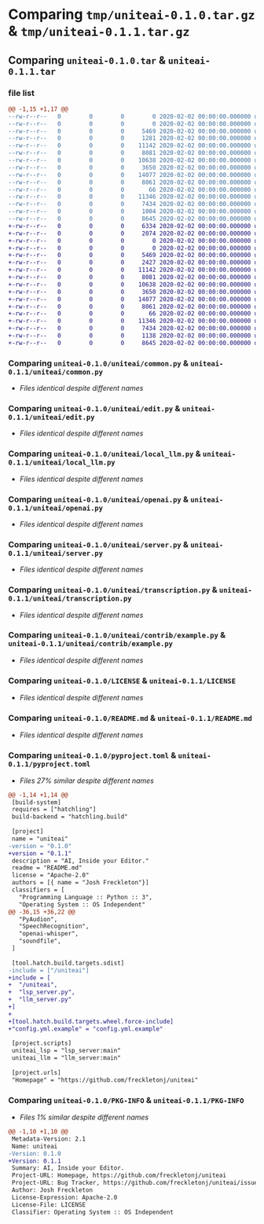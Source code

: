 # Comparing `tmp/uniteai-0.1.0.tar.gz` & `tmp/uniteai-0.1.1.tar.gz`

## Comparing `uniteai-0.1.0.tar` & `uniteai-0.1.1.tar`

### file list

```diff
@@ -1,15 +1,17 @@
--rw-r--r--   0        0        0        0 2020-02-02 00:00:00.000000 uniteai-0.1.0/uniteai/.dir-locals.el
--rw-r--r--   0        0        0        0 2020-02-02 00:00:00.000000 uniteai-0.1.0/uniteai/__init__.py
--rw-r--r--   0        0        0     5469 2020-02-02 00:00:00.000000 uniteai-0.1.0/uniteai/common.py
--rw-r--r--   0        0        0     1281 2020-02-02 00:00:00.000000 uniteai-0.1.0/uniteai/config.py
--rw-r--r--   0        0        0    11142 2020-02-02 00:00:00.000000 uniteai-0.1.0/uniteai/edit.py
--rw-r--r--   0        0        0     8081 2020-02-02 00:00:00.000000 uniteai-0.1.0/uniteai/local_llm.py
--rw-r--r--   0        0        0    10638 2020-02-02 00:00:00.000000 uniteai-0.1.0/uniteai/openai.py
--rw-r--r--   0        0        0     3650 2020-02-02 00:00:00.000000 uniteai-0.1.0/uniteai/server.py
--rw-r--r--   0        0        0    14077 2020-02-02 00:00:00.000000 uniteai-0.1.0/uniteai/transcription.py
--rw-r--r--   0        0        0     8061 2020-02-02 00:00:00.000000 uniteai-0.1.0/uniteai/contrib/example.py
--rw-r--r--   0        0        0       66 2020-02-02 00:00:00.000000 uniteai-0.1.0/.gitignore
--rw-r--r--   0        0        0    11346 2020-02-02 00:00:00.000000 uniteai-0.1.0/LICENSE
--rw-r--r--   0        0        0     7434 2020-02-02 00:00:00.000000 uniteai-0.1.0/README.md
--rw-r--r--   0        0        0     1004 2020-02-02 00:00:00.000000 uniteai-0.1.0/pyproject.toml
--rw-r--r--   0        0        0     8645 2020-02-02 00:00:00.000000 uniteai-0.1.0/PKG-INFO
+-rw-r--r--   0        0        0     6334 2020-02-02 00:00:00.000000 uniteai-0.1.1/llm_server.py
+-rw-r--r--   0        0        0     2074 2020-02-02 00:00:00.000000 uniteai-0.1.1/lsp_server.py
+-rw-r--r--   0        0        0        0 2020-02-02 00:00:00.000000 uniteai-0.1.1/uniteai/.dir-locals.el
+-rw-r--r--   0        0        0        0 2020-02-02 00:00:00.000000 uniteai-0.1.1/uniteai/__init__.py
+-rw-r--r--   0        0        0     5469 2020-02-02 00:00:00.000000 uniteai-0.1.1/uniteai/common.py
+-rw-r--r--   0        0        0     2427 2020-02-02 00:00:00.000000 uniteai-0.1.1/uniteai/config.py
+-rw-r--r--   0        0        0    11142 2020-02-02 00:00:00.000000 uniteai-0.1.1/uniteai/edit.py
+-rw-r--r--   0        0        0     8081 2020-02-02 00:00:00.000000 uniteai-0.1.1/uniteai/local_llm.py
+-rw-r--r--   0        0        0    10638 2020-02-02 00:00:00.000000 uniteai-0.1.1/uniteai/openai.py
+-rw-r--r--   0        0        0     3650 2020-02-02 00:00:00.000000 uniteai-0.1.1/uniteai/server.py
+-rw-r--r--   0        0        0    14077 2020-02-02 00:00:00.000000 uniteai-0.1.1/uniteai/transcription.py
+-rw-r--r--   0        0        0     8061 2020-02-02 00:00:00.000000 uniteai-0.1.1/uniteai/contrib/example.py
+-rw-r--r--   0        0        0       66 2020-02-02 00:00:00.000000 uniteai-0.1.1/.gitignore
+-rw-r--r--   0        0        0    11346 2020-02-02 00:00:00.000000 uniteai-0.1.1/LICENSE
+-rw-r--r--   0        0        0     7434 2020-02-02 00:00:00.000000 uniteai-0.1.1/README.md
+-rw-r--r--   0        0        0     1138 2020-02-02 00:00:00.000000 uniteai-0.1.1/pyproject.toml
+-rw-r--r--   0        0        0     8645 2020-02-02 00:00:00.000000 uniteai-0.1.1/PKG-INFO
```

### Comparing `uniteai-0.1.0/uniteai/common.py` & `uniteai-0.1.1/uniteai/common.py`

 * *Files identical despite different names*

### Comparing `uniteai-0.1.0/uniteai/edit.py` & `uniteai-0.1.1/uniteai/edit.py`

 * *Files identical despite different names*

### Comparing `uniteai-0.1.0/uniteai/local_llm.py` & `uniteai-0.1.1/uniteai/local_llm.py`

 * *Files identical despite different names*

### Comparing `uniteai-0.1.0/uniteai/openai.py` & `uniteai-0.1.1/uniteai/openai.py`

 * *Files identical despite different names*

### Comparing `uniteai-0.1.0/uniteai/server.py` & `uniteai-0.1.1/uniteai/server.py`

 * *Files identical despite different names*

### Comparing `uniteai-0.1.0/uniteai/transcription.py` & `uniteai-0.1.1/uniteai/transcription.py`

 * *Files identical despite different names*

### Comparing `uniteai-0.1.0/uniteai/contrib/example.py` & `uniteai-0.1.1/uniteai/contrib/example.py`

 * *Files identical despite different names*

### Comparing `uniteai-0.1.0/LICENSE` & `uniteai-0.1.1/LICENSE`

 * *Files identical despite different names*

### Comparing `uniteai-0.1.0/README.md` & `uniteai-0.1.1/README.md`

 * *Files identical despite different names*

### Comparing `uniteai-0.1.0/pyproject.toml` & `uniteai-0.1.1/pyproject.toml`

 * *Files 27% similar despite different names*

```diff
@@ -1,14 +1,14 @@
 [build-system]
 requires = ["hatchling"]
 build-backend = "hatchling.build"
 
 [project]
 name = "uniteai"
-version = "0.1.0"
+version = "0.1.1"
 description = "AI, Inside your Editor."
 readme = "README.md"
 license = "Apache-2.0"
 authors = [{ name = "Josh Freckleton"}]
 classifiers = [
   "Programming Language :: Python :: 3",
   "Operating System :: OS Independent"
@@ -36,15 +36,22 @@
   "PyAudion",
   "SpeechRecognition",
   "openai-whisper",
   "soundfile",
 ]
 
 [tool.hatch.build.targets.sdist]
-include = ["/uniteai"]
+include = [
+  "/uniteai",
+  "lsp_server.py",
+  "llm_server.py"
+]
+
+[tool.hatch.build.targets.wheel.force-include]
+"config.yml.example" = "config.yml.example"
 
 [project.scripts]
 uniteai_lsp = "lsp_server:main"
 uniteai_llm = "llm_server:main"
 
 [project.urls]
 "Homepage" = "https://github.com/freckletonj/uniteai"
```

### Comparing `uniteai-0.1.0/PKG-INFO` & `uniteai-0.1.1/PKG-INFO`

 * *Files 1% similar despite different names*

```diff
@@ -1,10 +1,10 @@
 Metadata-Version: 2.1
 Name: uniteai
-Version: 0.1.0
+Version: 0.1.1
 Summary: AI, Inside your Editor.
 Project-URL: Homepage, https://github.com/freckletonj/uniteai
 Project-URL: Bug Tracker, https://github.com/freckletonj/uniteai/issues
 Author: Josh Freckleton
 License-Expression: Apache-2.0
 License-File: LICENSE
 Classifier: Operating System :: OS Independent
```

